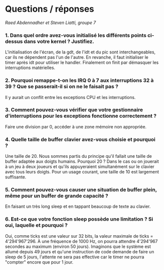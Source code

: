# Questions / réponses

*Raed Abdennadher et Steven Liatti, groupe 7*

### 1. Dans quel ordre avez-vous initialisé les différents points ci-dessus dans votre kernel ? Justifiez.
L'initialisation de l'écran, de la gdt, de l'idt et du pic sont interchangeables, car ils ne dépendent pas l'un de l'autre. En revanche, il faut initialiser le timer après idt pour utiliser le handler. Finalement on finit par démasquer les interruptions matérielles.

### 2. Pourquoi remappe-t-on les IRQ 0 à 7 aux interruptions 32 à 39 ? Que se passerait-il si on ne le faisait pas ?
Il y aurait un conflit entre les exceptions CPU et les interruptions.

### 3. Comment pouvez-vous vérifier que votre gestionnaire d'interruptions pour les exceptions fonctionne correctement ?
Faire une division par 0, accéder à une zone mémoire non appropriée.

### 4. Quelle taille de buffer clavier avez-vous choisie et pourquoi ?
Une taille de 20. Nous sommes partis du principe qu'il fallait une taille de buffer adaptée aux doigts humains. Pourquoi 20 ? Dans le cas ou on jouerait à un jeu à deux joueurs et qu'ils appuyeraient simultanément sur le clavier avec tous leurs doigts. Pour un usage courant, une taille de 10 est largement suffisante.

### 5. Comment pouvez-vous causer une situation de buffer plein, même pour un buffer de grande capacité ?
En faisant un très long sleep et en tappant beaucoup de texte au clavier.

### 6. Est-ce que votre fonction sleep possède une limitation ? Si oui, laquelle et pourquoi ?
Oui, comme ticks est une valeur sur 32 bits, la valeur maximale de ticks = 4'294'967'296. À une fréquence de 1000 Hz, on pourra attendre 4'294'967 secondes au maximum (environ 50 jours). Imaginons que le système est allumé depuis 49 jours et qu'une instruction de code demande de faire un sleep de 5 jours, l'attente ne sera pas effective car le timer ne pourra "compter" encore que pour 1 jour.